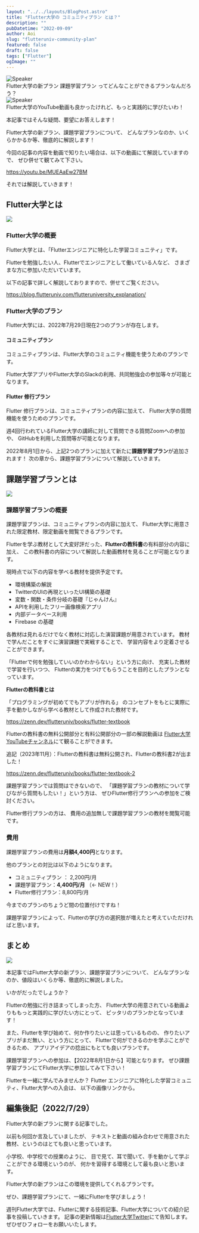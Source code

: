 ```yaml
---
layout: "../../layouts/BlogPost.astro"
title: "Flutter大学の コミュニティプラン とは？"
description: ""
pubDatetime: "2022-09-09"
author: Aoi
slug: "flutteruniv-community-plan"
featured: false
draft: false
tags: ["Flutter"]
ogImage: ""
---
```


<div class="speech-bubble-container">
  <div class="speech-bubble-avatar">
    <img src="http://34.145.4.125/wp-content/themes/cocoon-master/images/ojisan.png" alt="Speaker" />
  </div>
  <div class="speech-bubble">
    <div class="speech-bubble-content">
      Flutter大学の新プラン 課題学習プラン ってどんなことができるプランなんだろう？
    </div>
    <div class="speech-bubble-arrow arrow-left"></div>
  </div>
</div>

<div class="speech-bubble-container">
  <div class="speech-bubble-avatar">
    <img src="http://34.145.4.125/wp-content/themes/cocoon-master/images/obasan.png" alt="Speaker" />
  </div>
  <div class="speech-bubble">
    <div class="speech-bubble-content">
      Flutter大学のYouTube動画も良かったけれど、もっと実践的に学びたいわ！
    </div>
    <div class="speech-bubble-arrow arrow-left"></div>
  </div>
</div>

本記事ではそんな疑問、要望にお答えします！

Flutter大学の新プラン、課題学習プランについて、
どんなプランなのか、いくらかかるか等、徹底的に解説します！

今回の記事の内容を動画で知りたい場合は、以下の動画にて解説していますので、
ぜひ併せて観てみて下さい。

https://youtu.be/MUEAaEw27BM

それでは解説していきます！

## Flutter大学とは

![](http://34.145.4.125/wp-content/uploads/2022/03/Meeting-1024x683.jpeg)

### Flutter大学の概要

Flutter大学とは、「Flutterエンジニアに特化した学習コミュニティ」です。

Flutterを勉強したい人、Flutterでエンジニアとして働いている人など、
さまざまな方に参加いただいています。

以下の記事で詳しく解説しておりますので、併せてご覧ください。

https://blog.flutteruniv.com/flutteruniversity_explanation/

### Flutter大学のプラン

Flutter大学には、2022年7月29日現在2つのプランが存在します。

#### コミュニティプラン

コミュニティプランは、Flutter大学のコミュニティ機能を使うためのプランです。

Flutter大学アプリやFlutter大学のSlackの利用、共同勉強会の参加等々が可能となります。

#### Flutter 修行プラン

Flutter 修行プランは、コミュニティプランの内容に加えて、
Flutter大学の質問機能を使うためのプランです。

週4回行われているFlutter大学の講師に対して質問できる質問Zoomへの参加や、
GitHubを利用した質問等が可能となります。

2022年8月1日から、上記2つのプランに加えて新たに**課題学習プラン**が追加されます！
次の章から、課題学習プランについて解説していきます。

## 課題学習プランとは

![](http://34.145.4.125/wp-content/uploads/2022/03/meeting2-1024x683.jpeg)

### 課題学習プランの概要

課題学習プランは、コミュニティプランの内容に加えて、
Flutter大学に用意された限定教材、限定動画を閲覧できるプランです。

Flutterを学ぶ教材として大変好評だった、**Flutterの教科書**の有料部分の内容に加え、
この教科書の内容について解説した動画教材を見ることが可能となります。

現時点で以下の内容を学べる教材を提供予定です。

- 環境構築の解説
- TwitterのUIの再現といったUI構築の基礎
- 変数・関数・条件分岐の基礎『じゃんけん』
- APIを利用したフリー画像検索アプリ
- 内部データベース利用
- Firebase の基礎

各教材は見れるだけでなく教材に対応した演習課題が用意されています。
教材で学んだことをすぐに演習課題で実戦することで、
学習内容をより定着させることができます。

「Flutterで何を勉強していいのかわからない」という方に向け、
充実した教材で学習を行いつつ、
Flutterの実力をつけてもらうことを目的としたプランとなっています。

**Flutterの教科書とは**

「プログラミングが初めてでもアプリが作れる」
のコンセプトをもとに実際に手を動かしながら学べる教材として作成された教材です。

https://zenn.dev/flutteruniv/books/flutter-textbook

Flutterの教科書の無料公開部分と有料公開部分の一部の解説動画は
[Flutter大学YouTubeチャンネル](https://youtube.com/playlist?list=PLuLRJz1UnJzEi2Ut24UtPlJfxGhqriFz7)にて観ることができます。

追記（2023年11月）：Flutterの教科書は無料公開され、Flutterの教科書2が出ました！

https://zenn.dev/flutteruniv/books/flutter-textbook-2

課題学習プランでは質問はできないので、
「課題学習プランの教材について学びながら質問もしたい！」という方は、
ぜひFlutter修行プランへの参加をご検討ください。

Flutter修行プランの方は、
費用の追加無しで課題学習プランの教材を閲覧可能です。

### 費用

課題学習プランの費用は**月額4,400円**となります。

他のプランとの対比は以下のようになります。

- コミュニティプラン ： 2,200円/月
- 課題学習プラン：**4,400円/月** （← NEW！）
- Flutter修行プラン：8,800円/月

今までのプランのちょうど間の位置付けですね！

課題学習プランによって、Flutterの学び方の選択肢が増えたと考えていただければと思います。

## まとめ

![](http://34.145.4.125/wp-content/uploads/2022/03/猫パソコン.jpeg)

本記事ではFlutter大学の新プラン、課題学習プランについて、
どんなプランなのか、値段はいくらか等、徹底的に解説しました。

いかがだったでしょうか？

Flutterの勉強に行き詰まってしまった方、
Flutter大学の用意されている動画よりももっと実践的に学びたい方にとって、
ピッタリのプランかとなっています！

また、Flutterを学び始めて、何か作りたいとは思っているものの、
作りたいアプリがまだ無い、という方にとって、
Flutterで何ができるのかを学ぶことができるため、
アプリアイデアの捻出にもとても良いプランです。

課題学習プランへの参加は、【2022年8月1日から】可能となります。
ぜひ課題学習プランにてFlutter大学に参加してみて下さい！

Flutterを一緒に学んでみませんか？
Flutter エンジニアに特化した学習コミュニティ、Flutter大学への入会は、
以下の画像リンクから。

## 編集後記（2022/7/29）

Flutter大学の新プランに関する記事でした。

以前も何回か言及していましたが、
テキストと動画の組み合わせで用意された教材、というのはとても良いと思っています。

小学校、中学校での授業のように、
目で見て、耳で聞いて、手を動かして学ぶことができる環境というのが、
何かを習得する環境として最も良いと思います。

Flutter大学の新プランはこの環境を提供してくれるプランです。

ぜひ、課題学習プランにて、一緒にFlutterを学びましょう！

週刊Flutter大学では、Flutterに関する技術記事、Flutter大学についての紹介記事を投稿していきます。
記事の更新情報は[Flutter大学Twitter](https://twitter.com/FlutterUniv)にて告知します。
ぜひぜひフォローをお願いいたします。